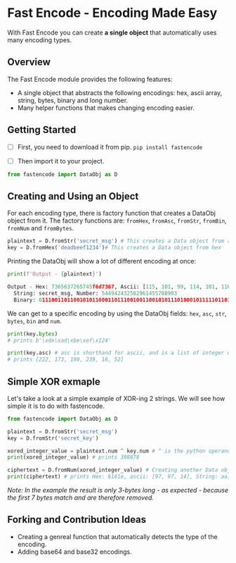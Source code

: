 # Fast Encode - Encoding Made Easy

With Fast Encode you can create **a single object** that automatically uses many encoding types.

## Overview

The Fast Encode module provides the following features:

-   A single object that abstracts the following encodings: hex, ascii array, string, bytes, binary and long number.
-   Many helper functions that makes changing encoding easier.

## Getting Started

-   [ ] First, you need to download it from pip. `pip install fastencode`

-   [ ] Then import it to your project.
``` python
from fastencode import DataObj as D
```

## Creating and Using an Object
For each encoding type, there is factory function that creates a DataObj object from it.
The factory functions are: `fromHex`, `fromAsc`, `fromStr`, `fromBin`, `fromNum` and `fromBytes`.

```python
plaintext = D.fromStr('secret_msg') # This creates a Data object from a plain string
key = D.fromHex('deadbeef1234')# This creates a Data object from hex

```

Printing the DataObj will show a lot of different encoding at once:
```python
print(f'Output - {plaintext}')

Output - Hex: 7365637265745f6d7367, Ascii: [115, 101, 99, 114, 101, 116, 95, 109, 115, 103],
  String: secret_msg, Number: 544942432582961455788903
  Binary: 01110011011001010110001101110010011001010111010001011111011011010111001101100111
```
We can get to a specific encoding by using the DataObj fields: `hex`, `asc`, `str`, `bytes`, `bin` and `num`.

```python
print(key.bytes)
# prints b'\xde\xad\xbe\xef\x124'

print(key.asc) # asc is shorthand for ascii, and is a list of integer of the indvidual ascii value of every byte.
# prints [222, 173, 190, 239, 18, 52]
```

## Simple XOR exmaple
Let's take a look at a simple example of XOR-ing 2 strings. We will see how simple it is to do with fastencode.

```python
from fastencode import DataObj as D

plaintext = D.fromStr('secret_msg')
key = D.fromStr('secret_key')

xored_integer_value = plaintext.num ^ key.num # ^ is the python operand for xor
print(xored_integer_value) # prints 398878

ciphertext = D.fromNum(xored_integer_value) # Creating another Data object from the result of the xor
print(ciphertext) # prints Hex: 6161e, ascii: [97, 97, 14], String: aa, Number: 398878 Binary: 011000010110000100001110
```

_Note: In the example the result is only 3-bytes long - as expected - because the first 7 bytes match and are therefore removed._

## Forking and Contribution Ideas
- Creating a genreal function that automatically detects the type of the encoding.
- Adding base64 and base32 encodings.
